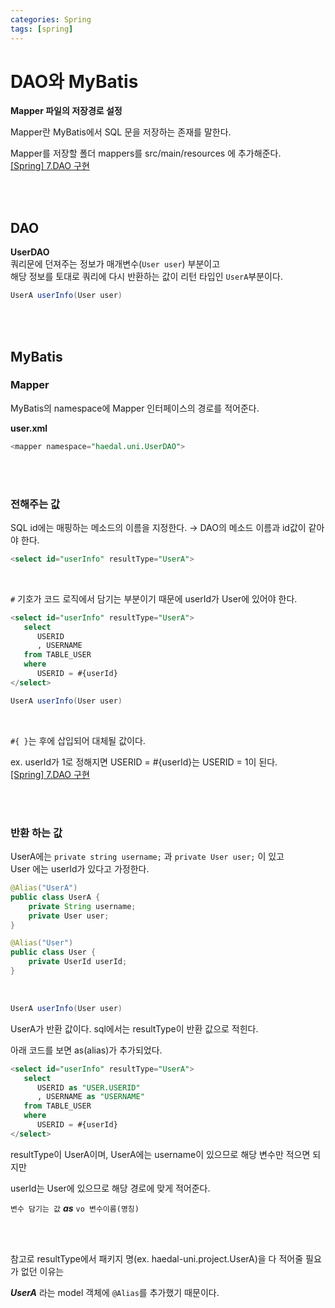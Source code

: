 ```yaml
---
categories: Spring
tags: [spring]
---
```

                       
# DAO와 MyBatis                      

**Mapper 파일의 저장경로 설정**          

Mapper란 MyBatis에서 SQL 문을 저장하는 존재를 말한다.            

Mapper를 저장할 폴더 mappers를 src/main/resources 에 추가해준다.     
[[Spring] 7.DAO 구현](https://kookyungmin.github.io/server/2018/08/13/spring_07/)

<br>
<br>

## DAO
**UserDAO**     
쿼리문에 던져주는 정보가 매개변수(`User user`) 부분이고          
해당 정보를 토대로 쿼리에 다시 반환하는 값이 리턴 타입인 `UserA`부분이다.    
```java
UserA userInfo(User user)
```
<br>
<br>
          
## MyBatis 

### Mapper          
MyBatis의 namespace에 Mapper 인터페이스의 경로를 적어준다.           

**user.xml**
```sql
<mapper namespace="haedal.uni.UserDAO">
```


<br>
<br>

### 전해주는 값

SQL id에는 매핑하는 메소드의 이름을 지정한다. → DAO의 메소드 이름과 id값이 같아야 한다.         
```sql
<select id="userInfo" resultType="UserA">
```

<br>

`#` 기호가 코드 로직에서 담기는 부분이기 때문에 userId가 User에 있어야 한다.       

```sql
<select id="userInfo" resultType="UserA">
   select
      USERID 
      , USERNAME
   from TABLE_USER
   where
      USERID = #{userId}
</select>
```
```java
UserA userInfo(User user)
```

<br>

`#{ }`는 후에 삽입되어 대체될 값이다.          

ex. userId가 1로 정해지면 USERID = #{userId}는 USERID = 1이 된다.            
[[Spring] 7.DAO 구현](https://kookyungmin.github.io/server/2018/08/13/spring_07/)

<br><br>

### 반환 하는 값 
UserA에는 `private string username;` 과 `private User user;` 이 있고        
User 에는 userId가 있다고 가정한다.

```java          
@Alias("UserA")
public class UserA {
    private String username;
    private User user;
}
```
                      
```java
@Alias("User")
public class User {
    private UserId userId;
} 
```  

<br>
  
```java
UserA userInfo(User user)
```
UserA가 반환 값이다. sql에서는 resultType이 반환 값으로 적힌다.  

아래 코드를 보면 as(alias)가 추가되었다.                        
                            
```sql
<select id="userInfo" resultType="UserA">
   select
      USERID as "USER.USERID"
      , USERNAME as "USERNAME"
   from TABLE_USER
   where
      USERID = #{userId}
</select>
```
resultType이 UserA이며, UserA에는 username이 있으므로 해당 변수만 적으면 되지만    

userId는 User에 있으므로 해당 경로에 맞게 적어준다.        

`변수 담기는 값` ***as*** `vo 변수이름(명칭)`
 
<br>
<br>

참고로 resultType에서 패키지 명(ex. haedal-uni.project.UserA)을 다 적어줄 필요가 없던 이유는       

***UserA*** 라는 model 객체에 `@Alias`를 추가했기 때문이다.               
